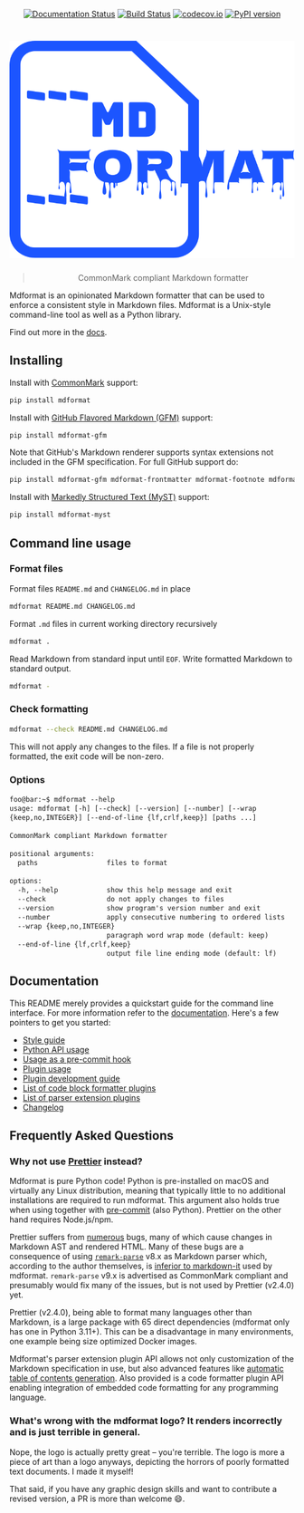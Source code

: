 <div align="center">

[![Documentation Status](https://readthedocs.org/projects/mdformat/badge/?version=latest)](https://mdformat.readthedocs.io/en/latest/?badge=latest)
[![Build Status](https://github.com/executablebooks/mdformat/workflows/Tests/badge.svg?branch=master)](https://github.com/executablebooks/mdformat/actions?query=workflow%3ATests+branch%3Amaster+event%3Apush)
[![codecov.io](https://codecov.io/gh/executablebooks/mdformat/branch/master/graph/badge.svg)](https://codecov.io/gh/executablebooks/mdformat)
[![PyPI version](https://img.shields.io/pypi/v/mdformat)](https://pypi.org/project/mdformat)

# ![mdformat](https://raw.githubusercontent.com/executablebooks/mdformat/master/docs/_static/logo.svg)

> CommonMark compliant Markdown formatter

</div>

<!-- start mini-description -->

Mdformat is an opinionated Markdown formatter
that can be used to enforce a consistent style in Markdown files.
Mdformat is a Unix-style command-line tool as well as a Python library.

<!-- end mini-description -->

Find out more in the [docs](https://mdformat.readthedocs.io).

<!-- start installing -->

## Installing

Install with [CommonMark](https://spec.commonmark.org/current/) support:

```bash
pip install mdformat
```

Install with [GitHub Flavored Markdown (GFM)](https://github.github.com/gfm/) support:

```bash
pip install mdformat-gfm
```

Note that GitHub's Markdown renderer supports syntax extensions not included in the GFM specification.
For full GitHub support do:

```bash
pip install mdformat-gfm mdformat-frontmatter mdformat-footnote mdformat-gfm-alerts
```

Install with [Markedly Structured Text (MyST)](https://myst-parser.readthedocs.io/en/latest/using/syntax.html) support:

```bash
pip install mdformat-myst
```

<!-- end installing -->

<!-- start cli-usage -->

## Command line usage

### Format files

Format files `README.md` and `CHANGELOG.md` in place

```bash
mdformat README.md CHANGELOG.md
```

Format `.md` files in current working directory recursively

```bash
mdformat .
```

Read Markdown from standard input until `EOF`.
Write formatted Markdown to standard output.

```bash
mdformat -
```

### Check formatting

```bash
mdformat --check README.md CHANGELOG.md
```

This will not apply any changes to the files.
If a file is not properly formatted, the exit code will be non-zero.

### Options

```console
foo@bar:~$ mdformat --help
usage: mdformat [-h] [--check] [--version] [--number] [--wrap {keep,no,INTEGER}] [--end-of-line {lf,crlf,keep}] [paths ...]

CommonMark compliant Markdown formatter

positional arguments:
  paths                 files to format

options:
  -h, --help            show this help message and exit
  --check               do not apply changes to files
  --version             show program's version number and exit
  --number              apply consecutive numbering to ordered lists
  --wrap {keep,no,INTEGER}
                        paragraph word wrap mode (default: keep)
  --end-of-line {lf,crlf,keep}
                        output file line ending mode (default: lf)
```

<!-- end cli-usage -->

## Documentation

This README merely provides a quickstart guide for the command line interface.
For more information refer to the [documentation](https://mdformat.readthedocs.io).
Here's a few pointers to get you started:

- [Style guide](https://mdformat.readthedocs.io/en/stable/users/style.html)
- [Python API usage](https://mdformat.readthedocs.io/en/stable/users/installation_and_usage.html#python-api-usage)
- [Usage as a pre-commit hook](https://mdformat.readthedocs.io/en/stable/users/installation_and_usage.html#usage-as-a-pre-commit-hook)
- [Plugin usage](https://mdformat.readthedocs.io/en/stable/users/plugins.html)
- [Plugin development guide](https://mdformat.readthedocs.io/en/stable/contributors/contributing.html)
- [List of code block formatter plugins](https://mdformat.readthedocs.io/en/stable/users/plugins.html#existing-plugins)
- [List of parser extension plugins](https://mdformat.readthedocs.io/en/stable/users/plugins.html#id1)
- [Changelog](https://mdformat.readthedocs.io/en/stable/users/changelog.html)

<!-- start faq -->

## Frequently Asked Questions

### Why not use [Prettier](https://github.com/prettier/prettier) instead?

Mdformat is pure Python code!
Python is pre-installed on macOS and virtually any Linux distribution,
meaning that typically little to no additional installations are required to run mdformat.
This argument also holds true when using together with
[pre-commit](https://github.com/pre-commit/pre-commit) (also Python).
Prettier on the other hand requires Node.js/npm.

Prettier suffers from
[numerous](https://github.com/prettier/prettier/issues?q=is%3Aopen+label%3Alang%3Amarkdown+label%3Atype%3Abug+)
bugs,
many of which cause changes in Markdown AST and rendered HTML.
Many of these bugs are a consequence of using
[`remark-parse`](https://github.com/remarkjs/remark/tree/main/packages/remark-parse)
v8.x as Markdown parser which,
according to the author themselves,
is [inferior to markdown-it](https://github.com/remarkjs/remark/issues/75#issuecomment-143532326) used by mdformat.
`remark-parse` v9.x is advertised as CommonMark compliant
and presumably would fix many of the issues,
but is not used by Prettier (v2.4.0) yet.

Prettier (v2.4.0), being able to format many languages other than Markdown,
is a large package with 65 direct dependencies
(mdformat only has one in Python 3.11+).
This can be a disadvantage in many environments,
one example being size optimized Docker images.

Mdformat's parser extension plugin API allows not only customization of the Markdown specification in use,
but also advanced features like [automatic table of contents generation](https://github.com/hukkin/mdformat-toc).
Also provided is a code formatter plugin API enabling integration of embedded code formatting for any programming language.

### What's wrong with the mdformat logo? It renders incorrectly and is just terrible in general.

Nope, the logo is actually pretty great – you're terrible.
The logo is more a piece of art than a logo anyways,
depicting the horrors of poorly formatted text documents.
I made it myself!

That said, if you have any graphic design skills and want to contribute a revised version, a PR is more than welcome 😄.

<!-- end faq -->
